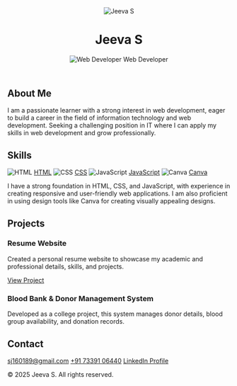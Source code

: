 
<html lang="en">
<head>
  <meta charset="UTF-8" />
  <meta name="viewport" content="width=device-width, initial-scale=1.0" />
  <title>Jeeva S – Web Developer Portfolio</title>
  <link rel="stylesheet" href="main.css" />
  <link href="https://fonts.googleapis.com/css2?family=Poppins:wght@300;500;700&display=swap" rel="stylesheet" />
 <link rel="icon" href="favicon.ico" type="image/x-icon" />
</head>
<body>
  <header>
    <img src="jeeva.jpg" alt="Jeeva S" class="profile-image" />
    <h1>Jeeva S</h1>
   <p><img src="developer.png" alt="Web Developer" class="role-image" /> Web Developer </p>
  </header>

  <section class="about">
    <h2>About Me</h2>
    <p>
      I am a passionate learner with a strong interest in web development, eager to build a career in the field of
      information technology and web development. Seeking a challenging position in IT where I can apply my skills in
      web development and grow professionally.
    </p>
  </section>

  <section class="skills">
    <h2>Skills</h2>
    <div class="skills-list">
  <span class="skill-item">
    <img src="html.jpg" alt="HTML" />
    <a href="https://developer.mozilla.org/en-US/docs/Web/HTML">HTML</a>
  </span>
  <span class="skill-item">
    <img src="css.jpg" alt="CSS" />
    <a href="https://developer.mozilla.org/en-US/docs/Web/CSS">CSS</a>
  </span>
  <span class="skill-item">
    <img src="js.jpg" alt="JavaScript" />
    <a href="https://developer.mozilla.org/en-US/docs/Web/JavaScript">JavaScript</a>
  </span>
  <span class="skill-item">
    <img src="canva.jpg" alt="Canva" />
    <a href="https://www.canva.com/">Canva</a>
  </span>
</div>
    <p>
      I have a strong foundation in HTML, CSS, and JavaScript, with experience in creating responsive and user-friendly
      web applications. I am also proficient in using design tools like Canva for creating visually appealing designs.
    </p>
  </section>

  <section class="projects">
    <h2>Projects</h2>
    <div class="project-card">
      <h3>Resume Website</h3>
      <p>
        Created a personal resume website to showcase my academic and professional details, skills, and projects.
      </p>
      <a href="https://jeevas07.github.io/Resume/" target="_blank">View Project</a>
    </div>
    <div class="project-card">
      <h3>Blood Bank & Donor Management System</h3>
      <p>
        Developed as a college project, this system manages donor details, blood group availability, and donation
        records.
      </p>
    </div>
  </section>

  <section class="contact">
    <h2>Contact</h2>
    <a href="mailto:sj160189@gmail.com">sj160189@gmail.com</a>
    <a href="tel:+917339106440">+91 73391 06440</a>
    <a href="https://www.linkedin.com/in/jeeva-s7-531a0b352" target="_blank">LinkedIn Profile</a>
  </section>

  <footer>
    <p>© 2025 Jeeva S. All rights reserved.</p>
  </footer>

  <script src="script.js"></script>
</body>
</html>

